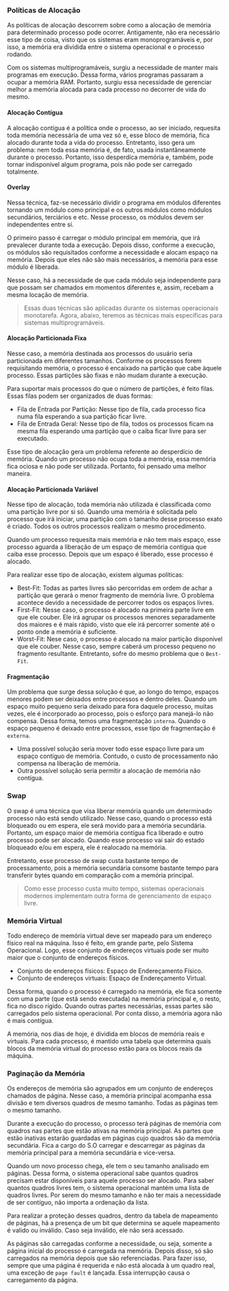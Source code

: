 ### Políticas de Alocação 
As políticas de alocação descorrem sobre como a alocação de memória para determinado processo pode ocorrer. Antigamente, não era necessário esse tipo de coisa, visto que os sistemas eram monoprogramáveis e, por isso, a memória era dividida entre o sistema operacional e o processo rodando. 

Com os sistemas multiprogramáveis, surgiu a necessidade de manter mais programas em execução. Dessa forma, vários programas passaram a ocupar a memória RAM. Portanto, surgiu essa necessidade de gerenciar melhor a memória alocada para cada processo no decorrer de vida do mesmo.
#### Alocação Contígua
A alocação contígua é a política onde o processo, ao ser iniciado, requesita toda memória necessária de uma vez só e, esse bloco de memória, fica alocado durante toda a vida do processo. Entretanto, isso gera um problema: nem toda essa memória é, de fato, usada instantâneamente durante o processo. Portanto, isso desperdíca memória e, também, pode tornar indisponível algum programa, pois não pode ser carregado totalmente.
#### Overlay
Nessa técnica, faz-se necessário dividir o programa em módulos diferentes tornando um módulo como principal e os outros módulos como módulos secundários, terciários e etc. Nesse processo, os módulos devem ser independentes entre sí. 

O primeiro passo é carregar o módulo principal em memória, que irá prevalecer durante toda a execução. Depois disso, conforme a execução, os módulos são requisitados conforme a necessidade e alocam espaço na memória. Depois que eles não são mais necessários, a memória para esse módulo é liberada.

Nesse caso, há a necessidade de que cada módulo seja independente para que possam ser chamados em momentos diferentes e, assim, recebam a mesma locação de memória.


> Essas duas técnicas são aplicadas durante os sistemas operacionais monotarefa. Agora, abaixo, teremos as técnicas mais específicas para sistemas multiprogramáveis.

#### Alocação Particionada Fixa
Nesse caso, a memória destinada aos processos do usuário seria particionada em diferentes tamanhos. Conforme os processos forem requisitando memória, o processo é encaixado na partição que cabe àquele processo. Essas partições são fixas e não mudam durante a execução.

Para suportar mais processos do que o número de partições, é feito filas. Essas filas podem ser organizados de duas formas:
- Fila de Entrada por Partição: Nesse tipo de fila, cada processo fica numa fila esperando a sua partição ficar livre.
- Fila de Entrada Geral: Nesse tipo de fila, todos os processos ficam na mesma fila esperando uma partição que o caiba ficar livre para ser executado.

Esse tipo de alocação gera um problema referente ao desperdício de memória. Quando um processo não ocupa toda a memória, essa memória fica ociosa e não pode ser utilizada. Portanto, foi pensado uma melhor maneira.

#### Alocação Particionada Variável
Nesse tipo de alocação, toda memória não utilizada é classificada como uma partição livre por si só. Quando uma memória é solicitada pelo processo que irá iniciar, uma partição com o tamanho desse processo exato é criado. Todos os outros processos realizam o mesmo procedimento.

Quando um processo requesita mais memória e não tem mais espaço, esse processo aguarda a liberação de um espaço de memória contígua que caiba esse processo.  Depois que um espaço é liberado, esse processo é alocado. 

Para realizar esse tipo de alocação, existem algumas políticas:
- Best-Fit: Todas as partes livres são percorridas em ordem de achar a partição que gerará o menor fragmento de memória livre. O problema acontece devido a necessidade de percorrer todos os espaços livres.
- First-Fit: Nesse caso, o processo é alocado na primeira parte livre em que ele couber. Ele irá agrupar os processos menores separadamente dos maiores e é mais rápido, visto que ele irá percorrer somente até o ponto onde a memória é suficiente.
- Worst-Fit: Nese caso, o processo é alocado na maior partição disponível que ele couber. Nesse caso, sempre caberá um processo pequeno no fragmento resultante. Entretanto, sofre do mesmo problema que o `Best-Fit`.
#### Fragmentação
Um problema que surge dessa solução é que, ao longo do tempo, espaços menores podem ser deixados entre processos e dentro deles. Quando um espaço muito pequeno seria deixado para fora daquele processo, muitas vezes, ele é incorporado ao processo, pois o esforço para manejá-lo não compensa. Dessa forma, temos uma fragmentação `interna`. Quando o espaço pequeno é deixado entre processos, esse tipo de fragmentação é `externa`.

- Uma possível solução seria mover todo esse espaço livre para um espaço contíguo de memória. Contudo, o custo de processamento não compensa na liberação de memória. 
- Outra possível solução seria permitir a alocação de memória não contígua.

### Swap
O swap é uma técnica que visa liberar memória quando um determinado processo não está sendo utilizado. Nesse caso, quando o processo está bloqueado ou em espera, ele será movido para a memória secundária. Portanto, um espaço maior de memória contígua fica liberado e outro processo pode ser alocado. Quando esse processo vai sair do estado bloqueado e/ou em espera, ele é realocado na memória.

Entretanto, esse processo de swap custa bastante tempo de processamento, pois a memória secundária consome bastante tempo para transferir bytes quando em comparação com a memória principal.

> Como esse processo custa muito tempo,  sistemas operacionais modernos implementam outra forma de gerenciamento de espaço livre.

### Memória Virtual

Todo endereço de memória virtual deve ser mapeado para um endereço físico real na máquina. Isso é feito, em grande parte, pelo Sistema Operacional.  Logo, esse conjunto de endereços virtuais pode ser muito maior que o conjunto de endereços físicos.

- Conjunto de endereços físicos: Espaço de Endereçamento Físico.
- Conjunto de endereços virtuais: Espaço de Endereçamento Virtual.

Dessa forma, quando o processo é carregado na memória, ele fica somente com uma parte (que está sendo executada) na memória principal e, o resto, fica no disco rígido. Quando outras partes necessárias, essas partes são carregados pelo sistema operacional. Por conta disso, a memória agora não é mais contígua.

A memória, nos dias de hoje, é dividida em blocos de memória reais e virtuais. Para cada processo, é mantido uma tabela que determina quais blocos da memória virtual do processo estão para os blocos reais da máquina.

### Paginação da Memória
Os endereços de memória são agrupados em um conjunto de endereços chamados de página. Nesse caso, a memória principal acompanha essa divisão e tem diversos quadros de mesmo tamanho. Todas as páginas tem o mesmo tamanho.

Durante a execução do processo, o processo terá páginas de memória com quadros nas partes que estão ativas na memória principal. As partes que estão inativas estarão guardadas em páginas cujo quadros são da memória secundária. Fica a cargo do S.O carregar e descarregar as páginas da memória principal para a memória secundária e vice-versa.

Quando um novo processo chega, ele tem o seu tamanho analisado em páginas. Dessa forma, o sistema operacional sabe quantos quadros precisam estar disponíveis para aquele processo ser alocado. Para saber quantos quadros livres tem, o sistema operacional mantém uma lista de quadros livres. Por serem do mesmo tamanho e não ter mais a necessidade de ser contíguo, não importa a ordenação da lista.

Para realizar a proteção desses quadros, dentro da tabela de mapeamento de páginas, há a presença de um bit que determina se aquele mapeamento é valido ou inválido. Caso seja inválido, ele não será acessado.

As páginas são carregadas conforme a necessidade, ou seja, somente a página inicial do processo é carregada na memória. Depois disso, só são carregados na memória depois que são referenciadas. Para fazer isso, sempre que uma página é requerida e não está alocada à um quadro real, uma exceção de `page fault` é lançada. Essa interrupção causa o carregamento da página.